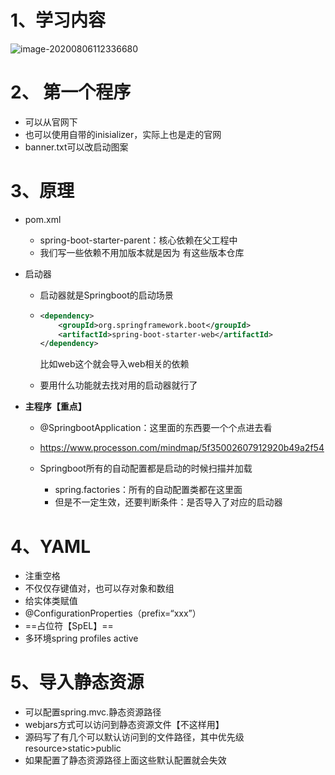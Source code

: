 # 1、学习内容

![image-20200806112336680](/Users/xinzeng/Documents/note/Springboot/学习路线.png)

# 2、 第一个程序

- 可以从官网下
- 也可以使用自带的inisializer，实际上也是走的官网
- banner.txt可以改启动图案

# 3、原理

- pom.xml

  - spring-boot-starter-parent：核心依赖在父工程中
  - 我们写一些依赖不用加版本就是因为 有这些版本仓库

- 启动器

  - 启动器就是Springboot的启动场景

  - ```xml
    <dependency>
        <groupId>org.springframework.boot</groupId>
        <artifactId>spring-boot-starter-web</artifactId>
    </dependency>
    ```

    比如web这个就会导入web相关的依赖

  - 要用什么功能就去找对用的启动器就行了

- **主程序【重点】**

  - @SpringbootApplication：这里面的东西要一个个点进去看

  - https://www.processon.com/mindmap/5f35002607912920b49a2f54

  - Springboot所有的自动配置都是启动的时候扫描并加载
    - spring.factories：所有的自动配置类都在这里面
    - 但是不一定生效，还要判断条件：是否导入了对应的启动器 

# 4、YAML

- 注重空格
- 不仅仅存键值对，也可以存对象和数组
- 给实体类赋值
- @ConfigurationProperties（prefix=“xxx”）
- ==占位符【SpEL】==
- 多环境spring profiles active

# 5、导入静态资源

- 可以配置spring.mvc.静态资源路径
- webjars方式可以访问到静态资源文件【不这样用】
- 源码写了有几个可以默认访问到的文件路径，其中优先级resource>static>public
- 如果配置了静态资源路径上面这些默认配置就会失效